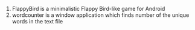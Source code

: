 1. FlappyBird is a minimalistic Flappy Bird-like game for Android
2. wordcounter is a window application which finds number of the unique words in the text file
